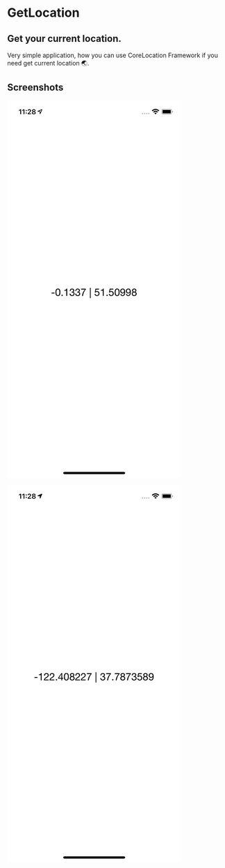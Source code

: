 # GetLocation

## Get your current location.

Very simple application, how you can use CoreLocation Framework if you need get current location :earth_asia:.

## Screenshots
![Screenshot 1](https://github.com/val-po/GetLocation/blob/main/GetLocation/Screenshots/Simulator%20Screen%20Shot%20-%20iPhone%2012%20Pro%20-%202021-03-28%20at%2023.28.41.png?raw=true )

![Screenshot 2](https://github.com/val-po/GetLocation/blob/main/GetLocation/Screenshots/Simulator%20Screen%20Shot%20-%20iPhone%2012%20Pro%20-%202021-03-28%20at%2023.28.58.png?raw=true)
